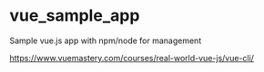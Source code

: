 # vue_sample_app
Sample vue.js app with npm/node for management

https://www.vuemastery.com/courses/real-world-vue-js/vue-cli/